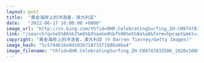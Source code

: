 ```yaml
---
layout: post
title:  "黄金海岸上的冲浪者，澳大利亚"
date:   "2022-06-17 16:00:00 +0800"
image_url: "http://cn.bing.com/th?id=OHR.CelebratingSurfing_ZH-CN9747833506_1920x1080.jpg&rf=LaDigue_1920x1080.jpg&pid=hp"
link: "/search?q=%e5%86%b2%e6%b5%aa%e8%bf%90%e5%8a%a8&form=hpcapt&mkt=zh-cn"
copyright: "黄金海岸上的冲浪者，澳大利亚 (© Darren Tierney/Getty Images)"
image_hash: "5c5744616a9d192b718731f19d6a9ba4"
image_filename: "th?id=OHR.CelebratingSurfing_ZH-CN9747833506_1920x1080.jpg&rf=LaDigue_1920x1080.jpg&pid=hp"
---
```

